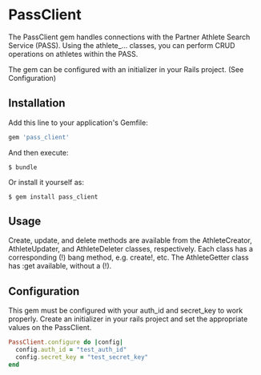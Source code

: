 # PassClient

The PassClient gem handles connections with the Partner Athlete Search Service (PASS). Using the athlete_... classes, you can perform CRUD operations on athletes within the PASS.

The gem can be configured with an initializer in your Rails project. (See Configuration)

## Installation

Add this line to your application's Gemfile:

```ruby
gem 'pass_client'
```

And then execute:

    $ bundle

Or install it yourself as:

    $ gem install pass_client

## Usage

Create, update, and delete methods are available from the AthleteCreator, AthleteUpdater, and AthleteDeleter classes, respectively. Each class has a corresponding (!) bang method, e.g. create!, etc. The AthleteGetter class has :get available, without a (!).

## Configuration

This gem must be configured with your auth_id and secret_key to work properly. Create an initializer in your rails project and set the appropriate values on the PassClient.

```ruby
PassClient.configure do |config|
  config.auth_id = "test_auth_id"
  config.secret_key = "test_secret_key"
end
```
